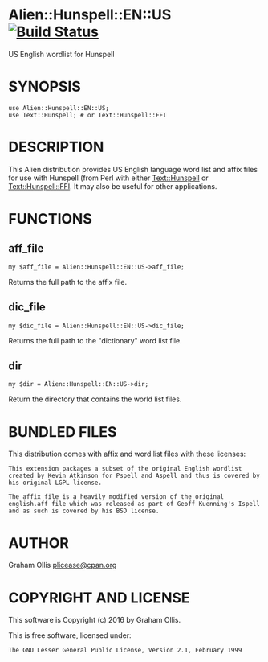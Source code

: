 # Alien::Hunspell::EN::US [![Build Status](https://secure.travis-ci.org/plicease/Alien-Hunspell-EN-US.png)](http://travis-ci.org/plicease/Alien-Hunspell-EN-US)

US English wordlist for Hunspell

# SYNOPSIS

    use Alien::Hunspell::EN::US;
    use Text::Hunspell; # or Text::Hunspell::FFI

# DESCRIPTION

This Alien distribution provides US English language word list and affix 
files for use with Hunspell (from Perl with either [Text::Hunspell](https://metacpan.org/pod/Text::Hunspell) or 
[Text::Hunspell::FFI](https://metacpan.org/pod/Text::Hunspell::FFI).  It may also be useful for other applications.

# FUNCTIONS

## aff\_file

    my $aff_file = Alien::Hunspell::EN::US->aff_file;

Returns the full path to the affix file.

## dic\_file

    my $dic_file = Alien::Hunspell::EN::US->dic_file;

Returns the full path to the "dictionary" word list file.

## dir

    my $dir = Alien::Hunspell::EN::US->dir;

Return the directory that contains the world list files.

# BUNDLED FILES

This distribution comes with affix and word list files with
these licenses:

    This extension packages a subset of the original English wordlist 
    created by Kevin Atkinson for Pspell and Aspell and thus is covered by 
    his original LGPL license.

    The affix file is a heavily modified version of the original 
    english.aff file which was released as part of Geoff Kuenning's Ispell 
    and as such is covered by his BSD license.

# AUTHOR

Graham Ollis <plicease@cpan.org>

# COPYRIGHT AND LICENSE

This software is Copyright (c) 2016 by Graham Ollis.

This is free software, licensed under:

    The GNU Lesser General Public License, Version 2.1, February 1999
